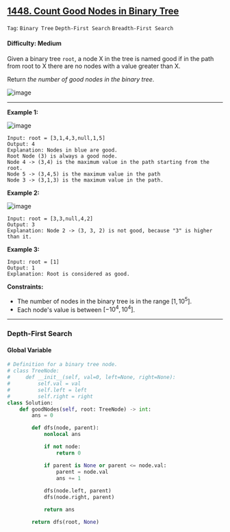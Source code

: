 ## [1448. Count Good Nodes in Binary Tree](https://leetcode.com/problems/count-good-nodes-in-binary-tree)

```Tag```: ```Binary Tree``` ```Depth-First Search``` ```Breadth-First Search```

#### Difficulty: Medium

Given a binary tree ```root```, a node X in the tree is named good if in the path from root to X there are no nodes with a value greater than X.

Return _the number of good nodes in the binary tree_.

![image](https://github.com/quananhle/Python/assets/35042430/81ae9cd5-543e-496a-bfba-3e27a955ee28)

---

__Example 1:__

![image](https://assets.leetcode.com/uploads/2020/04/02/test_sample_1.png)
```
Input: root = [3,1,4,3,null,1,5]
Output: 4
Explanation: Nodes in blue are good.
Root Node (3) is always a good node.
Node 4 -> (3,4) is the maximum value in the path starting from the root.
Node 5 -> (3,4,5) is the maximum value in the path
Node 3 -> (3,1,3) is the maximum value in the path.
```

__Example 2:__

![image](https://assets.leetcode.com/uploads/2020/04/02/test_sample_2.png)
```
Input: root = [3,3,null,4,2]
Output: 3
Explanation: Node 2 -> (3, 3, 2) is not good, because "3" is higher than it.
```

__Example 3:__
```
Input: root = [1]
Output: 1
Explanation: Root is considered as good.
```

__Constraints:__

- The number of nodes in the binary tree is in the range $[1, 10^5]$.
- Each node's value is between $[-10^4, 10^4]$.

---

### Depth-First Search

#### Global Variable

```Python
# Definition for a binary tree node.
# class TreeNode:
#     def __init__(self, val=0, left=None, right=None):
#         self.val = val
#         self.left = left
#         self.right = right
class Solution:
    def goodNodes(self, root: TreeNode) -> int:
        ans = 0

        def dfs(node, parent):
            nonlocal ans

            if not node:
                return 0

            if parent is None or parent <= node.val:
                parent = node.val
                ans += 1
            
            dfs(node.left, parent)
            dfs(node.right, parent)

            return ans

        return dfs(root, None)
```
